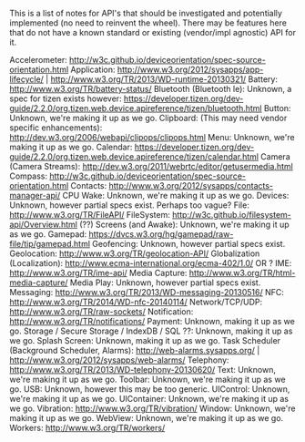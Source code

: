 This is a list of notes for API's that should be investigated and potentially implemented (no need to reinvent the wheel). 
There may be features here that do not have a known standard or existing (vendor/impl agnostic) API for it.

Accelerometer: http://w3c.github.io/deviceorientation/spec-source-orientation.html
Application: http://www.w3.org/2012/sysapps/app-lifecycle/ | http://www.w3.org/TR/2013/WD-runtime-20130321/
Battery: http://www.w3.org/TR/battery-status/
Bluetooth (Bluetooth le): Unknown, a spec for tizen exists however: https://developer.tizen.org/dev-guide/2.2.0/org.tizen.web.device.apireference/tizen/bluetooth.html
Button: Unknown, we're making it up as we go.
Clipboard: (This may need vendor specific enhancements): http://dev.w3.org/2006/webapi/clipops/clipops.html
Menu: Unknown, we're making it up as we go.
Calendar: https://developer.tizen.org/dev-guide/2.2.0/org.tizen.web.device.apireference/tizen/calendar.html
Camera (Camera Streams): http://dev.w3.org/2011/webrtc/editor/getusermedia.html
Compass: http://w3c.github.io/deviceorientation/spec-source-orientation.html
Contacts: http://www.w3.org/2012/sysapps/contacts-manager-api/
CPU Wake: Unknown, we're making it up as we go.
Devices: Unknown, however partial specs exist. Perhaps too vague?
File: http://www.w3.org/TR/FileAPI/
FileSystem: http://w3c.github.io/filesystem-api/Overview.html (??)
Screens (and Awake): Unknown, we're making it up as we go.
Gamepad: https://dvcs.w3.org/hg/gamepad/raw-file/tip/gamepad.html
Geofencing: Unknown, however partial specs exist.
Geolocation: http://www.w3.org/TR/geolocation-API/
Globalization (Localization): http://www.ecma-international.org/ecma-402/1.0/ OR ?
IME: http://www.w3.org/TR/ime-api/
Media Capture: http://www.w3.org/TR/html-media-capture/
Media Play: Unknown, however partial specs exist.
Messaging: http://www.w3.org/TR/2013/WD-messaging-20130516/
NFC: http://www.w3.org/TR/2014/WD-nfc-20140114/
Network/TCP/UDP: http://www.w3.org/TR/raw-sockets/
Notification: http://www.w3.org/TR/notifications/
Payment: Unknown, making it up as we go.
Storage / Secure Storage / IndexDB / SQL ??: Unknown, making it up as we go.
Splash Screen: Unknown, making it up as we go.
Task Scheduler (Background Scheduler, Alarms): http://web-alarms.sysapps.org/ | http://www.w3.org/2012/sysapps/web-alarms/
Telephony: http://www.w3.org/TR/2013/WD-telephony-20130620/
Text: Unknown, we're making it up as we go.
Toolbar: Unknown, we're making it up as we go.
USB: Unknown, however this may be too generic.
UIControl: Unknown, we're making it up as we go.
UIContainer: Unknown, we're making it up as we go.
Vibration: http://www.w3.org/TR/vibration/
Window: Unknown, we're making it up as we go.
WebView: Unknown, we're making it up as we go.
Workers: http://www.w3.org/TR/workers/
